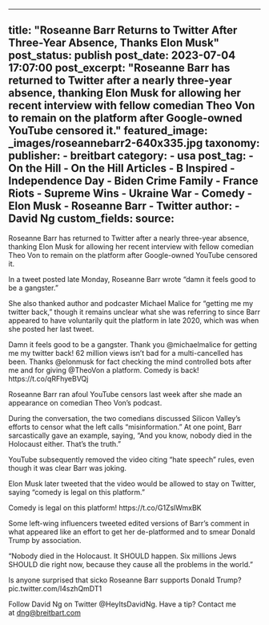 
---
title: "Roseanne Barr Returns to Twitter After Three-Year Absence, Thanks Elon Musk" 
post_status: publish
post_date: 2023-07-04 17:07:00 
post_excerpt: "Roseanne Barr has returned to Twitter after a nearly three-year absence, thanking Elon Musk for allowing her recent interview with fellow comedian Theo Von to remain on the platform after Google-owned YouTube censored it."
featured_image: _images/roseannebarr2-640x335.jpg 
taxonomy:
    publisher:
        - breitbart
    category:
        - usa 
    post_tag:
        - On the Hill
        - On the Hill Articles
        - B Inspired
        - Independence Day
        - Biden Crime Family
        - France Riots
        - Supreme Wins
        - Ukraine War
        - Comedy
        - Elon Musk
        - Roseanne Barr
        - Twitter
    author:
        - David Ng
custom_fields:
    source: 
---
Roseanne Barr has returned to Twitter after a nearly three-year absence, thanking Elon Musk for allowing her recent interview with fellow comedian Theo Von to remain on the platform after Google-owned YouTube censored it.

In a tweet posted late Monday, Roseanne Barr wrote “damn it feels good to be a gangster.”

She also thanked author and podcaster Michael Malice for “getting me my twitter back,” though it remains unclear what she was referring to since Barr appeared to have voluntarily quit the platform in late 2020, which was when she posted her last tweet.

Damn it feels good to be a gangster. Thank you @michaelmalice for getting me my twitter back! 62 million views isn’t bad for a multi-cancelled has been. Thanks @elonmusk for fact checking the mind controlled bots after me and for giving  @TheoVon a platform. Comedy is back! https:&#x2F;&#x2F;t.co&#x2F;qRFhyeBVQj

Roseanne Barr ran afoul YouTube censors last week after she made an appearance on comedian Theo Von’s podcast.

During the conversation, the two comedians discussed Silicon Valley’s efforts to censor what the left calls “misinformation.” At one point, Barr sarcastically gave an example, saying, “And you know, nobody died in the Holocaust either. That’s the truth.”

YouTube subsequently removed the video citing “hate speech” rules, even though it was clear Barr was joking.

Elon Musk later tweeted that the video would be allowed to stay on Twitter, saying “comedy is legal on this platform.”

Comedy is legal on this platform! https:&#x2F;&#x2F;t.co&#x2F;G1ZslWmxBK

Some left-wing influencers tweeted edited versions of Barr’s comment in what appeared like an effort to get her de-platformed and to smear Donald Trump by association.

“Nobody died in the Holocaust. It SHOULD happen. Six millions Jews SHOULD die right now, because they cause all the problems in the world.”

Is anyone surprised that sicko Roseanne Barr supports Donald Trump?pic.twitter.com&#x2F;I4szhQmDT1

Follow David Ng on Twitter @HeyItsDavidNg. Have a tip? Contact me at dng@breitbart.com 